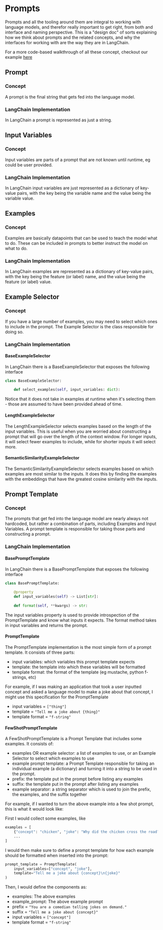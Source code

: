 # Prompts

Prompts and all the tooling around them are integral to working with language models, and therefor
really important to get right, from both and interface and naming perspective. This is a "design doc"
of sorts explaining how we think about prompts and the related concepts, and why the interfaces
for working with are the way they are in LangChain.

For a more code-based walkthrough of all these concept, checkout our example [here](/examples/prompts/prompt_management)

## Prompt

### Concept
A prompt is the final string that gets fed into the language model.

### LangChain Implementation
In LangChain a prompt is represented as just a string.

## Input Variables

### Concept
Input variables are parts of a prompt that are not known until runtime, eg could be user provided.

### LangChain Implementation
In LangChain input variables are just represented as a dictionary of key-value pairs, with the key
being the variable name and the value being the variable value.

## Examples

### Concept
Examples are basically datapoints that can be used to teach the model what to do. These can be included
in prompts to better instruct the model on what to do.

### LangChain Implementation
In LangChain examples are represented as a dictionary of key-value pairs, with the key being the feature
(or label) name, and the value being the feature (or label) value.

## Example Selector

### Concept
If you have a large number of examples, you may need to select which ones to include in the prompt. The
Example Selector is the class responsible for doing so.

### LangChain Implementation

#### BaseExampleSelector
In LangChain there is a BaseExampleSelector that exposes the following interface

```python
class BaseExampleSelector:
    
    def select_examples(self, input_variables: dict):
```

Notice that it does not take in examples at runtime when it's selecting them - those are assumed to have been provided ahead of time.

#### LengthExampleSelector
The LengthExampleSelector selects examples based on the length of the input variables. 
This is useful when you are worried about constructing a prompt that will go over the length
of the context window. For longer inputs, it will select fewer examples to include, while for
shorter inputs it will select more.

#### SemanticSimilarityExampleSelector
The SemanticSimilarityExampleSelector selects examples based on which examples are most similar
to the inputs. It does this by finding the examples with the embeddings that have the greatest 
cosine similarity with the inputs.


## Prompt Template

### Concept
The prompts that get fed into the language model are nearly always not hardcoded, but rather a combination
of parts, including Examples and Input Variables. A prompt template is responsible
for taking those parts and constructing a prompt.

### LangChain Implementation

#### BasePromptTemplate
In LangChain there is a BasePromptTemplate that exposes the following interface

```python
class BasePromptTemplate:
    
    @property
    def input_variables(self) -> List[str]:
        
    def format(self, **kwargs) -> str:
```
The input variables property is used to provide introspection of the PromptTemplate and know
what inputs it expects. The format method takes in input variables and returns the prompt.

#### PromptTemplate
The PromptTemplate implementation is the most simple form of a prompt template. It consists of three parts:
- input variables: which variables this prompt template expects
- template: the template into which these variables will be formatted
- template format: the format of the template (eg mustache, python f-strings, etc)

For example, if I was making an application that took a user inputted concept and asked a language model
to make a joke about that concept, I might use this specification for the PromptTemplate
- input variables = `["thing"]`
- template = `"Tell me a joke about {thing}"`
- template format = `"f-string"`

#### FewShotPromptTemplate
A FewShotPromptTemplate is a Prompt Template that includes some examples. It consists of:
- examples OR example selector: a list of examples to use, or an Example Selector to select which examples to use
- example prompt template: a Prompt Template responsible for taking an individual example (a dictionary) and turning it into a string to be used in the prompt.
- prefix: the template put in the prompt before listing any examples
- suffix: the template put in the prompt after listing any examples
- example separator: a string separator which is used to join the prefix, the examples, and the suffix together


For example, if I wanted to turn the above example into a few shot prompt, this is what it would
look like:

First I would collect some examples, like
```python
examples = [
    {"concept": "chicken", "joke": "Why did the chicken cross the road?"},
    ...
]
```

I would then make sure to define a prompt template for how each example should be formatted
when inserted into the prompt:
```python
prompt_template = PromptTemplate(
    input_variables=["concept", "joke"],
    template="Tell me a joke about {concept}\n{joke}"
)
```

Then, I would define the components as:
- examples: The above examples
- example_prompt: The above example prompt
- prefix = `"You are a comedian telling jokes on demand."`
- suffix = `"Tell me a joke about {concept}"`
- input variables = `["concept"]`
- template format = `"f-string"`
